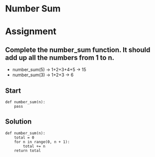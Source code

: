 # Number Sum

# Assignment

## Complete the number_sum function. It should add up all the numbers from 1 to n.
- number_sum(5) -> 1+2+3+4+5 -> 15
- number_sum(3) -> 1+2+3 -> 6

## Start

    def number_sum(n):
        pass

## Solution
    def number_sum(n):
        total = 0
        for n in range(0, n + 1):
            total += n
        return total

